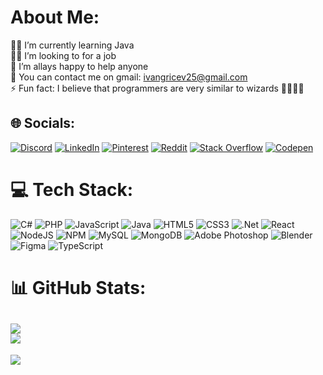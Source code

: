# About Me:
👨‍💻 I’m currently learning Java<br>🧑‍💼 I’m looking to for a job<br>🤝 I’m allays happy to help anyone<br>💬 You can contact me on gmail: ivangricev25@gmail.com<br>⚡ Fun fact: I believe that programmers are very similar to wizards 🧙‍♂️👨‍💻


## 🌐 Socials:
[![Discord](https://img.shields.io/badge/Discord-%237289DA.svg?logo=discord&logoColor=white)](https://discord.gg/filfinnr) [![LinkedIn](https://img.shields.io/badge/LinkedIn-%230077B5.svg?logo=linkedin&logoColor=white)](https://linkedin.com/in/IvanGricev) [![Pinterest](https://img.shields.io/badge/Pinterest-%23E60023.svg?logo=Pinterest&logoColor=white)](https://pinterest.com/Notteek) [![Reddit](https://img.shields.io/badge/Reddit-%23FF4500.svg?logo=Reddit&logoColor=white)](https://reddit.com/user/Winfeil) [![Stack Overflow](https://img.shields.io/badge/-Stackoverflow-FE7A16?logo=stack-overflow&logoColor=white)](https://stackoverflow.com/users/27310377) [![Codepen](https://img.shields.io/badge/Codepen-000000?style=for-the-badge&logo=codepen&logoColor=white)](https://codepen.io/Ivan-Gricev) 

# 💻 Tech Stack:
![C#](https://img.shields.io/badge/c%23-%23239120.svg?style=for-the-badge&logo=csharp&logoColor=white) ![PHP](https://img.shields.io/badge/php-%23777BB4.svg?style=for-the-badge&logo=php&logoColor=white) ![JavaScript](https://img.shields.io/badge/javascript-%23323330.svg?style=for-the-badge&logo=javascript&logoColor=%23F7DF1E) ![Java](https://img.shields.io/badge/java-%23ED8B00.svg?style=for-the-badge&logo=openjdk&logoColor=white) ![HTML5](https://img.shields.io/badge/html5-%23E34F26.svg?style=for-the-badge&logo=html5&logoColor=white) ![CSS3](https://img.shields.io/badge/css3-%231572B6.svg?style=for-the-badge&logo=css3&logoColor=white) ![.Net](https://img.shields.io/badge/.NET-5C2D91?style=for-the-badge&logo=.net&logoColor=white) ![React](https://img.shields.io/badge/react-%2320232a.svg?style=for-the-badge&logo=react&logoColor=%2361DAFB) ![NodeJS](https://img.shields.io/badge/node.js-6DA55F?style=for-the-badge&logo=node.js&logoColor=white) ![NPM](https://img.shields.io/badge/NPM-%23CB3837.svg?style=for-the-badge&logo=npm&logoColor=white) ![MySQL](https://img.shields.io/badge/mysql-4479A1.svg?style=for-the-badge&logo=mysql&logoColor=white) ![MongoDB](https://img.shields.io/badge/MongoDB-%234ea94b.svg?style=for-the-badge&logo=mongodb&logoColor=white) ![Adobe Photoshop](https://img.shields.io/badge/adobe%20photoshop-%2331A8FF.svg?style=for-the-badge&logo=adobe%20photoshop&logoColor=white) ![Blender](https://img.shields.io/badge/blender-%23F5792A.svg?style=for-the-badge&logo=blender&logoColor=white) ![Figma](https://img.shields.io/badge/figma-%23F24E1E.svg?style=for-the-badge&logo=figma&logoColor=white) ![TypeScript](https://img.shields.io/badge/typescript-%23007ACC.svg?style=for-the-badge&logo=typescript&logoColor=white)
# 📊 GitHub Stats:
![](https://github-readme-streak-stats.herokuapp.com/?user=IvanGricev&theme=dark&hide_border=false)<br/>
![](https://github-readme-stats.vercel.app/api/top-langs/?username=IvanGricev&theme=dark&hide_border=false&include_all_commits=true&count_private=false&layout=compact)
---
[![](https://visitcount.itsvg.in/api?id=IvanGricev&icon=2&color=11)](https://visitcount.itsvg.in)

<!-- Proudly created with GPRM ( https://gprm.itsvg.in ) -->
